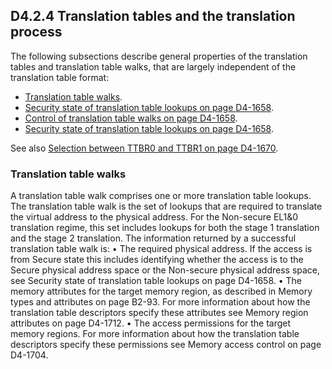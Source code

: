 ## D4.2.4 Translation tables and the translation process

The following subsections describe general properties of the translation tables and translation table walks, that are largely independent of the translation table format:
* [Translation table walks](#).
* [Security state of translation table lookups on page D4-1658](#).
* [Control of translation table walks on page D4-1658](#).
* [Security state of translation table lookups on page D4-1658](#).

See also [Selection between TTBR0 and TTBR1 on page D4-1670](#).

### Translation table walks
A translation table walk comprises one or more translation table lookups. The translation table walk is the set of lookups that are required to translate the virtual address to the physical address. For the Non-secure EL1&0 translation regime, this set includes lookups for both the stage 1 translation and the stage 2 translation. The information returned by a successful translation table walk is:
• The required physical address. If the access is from Secure state this includes identifying whether the access is to the Secure physical address space or the Non-secure physical address space, see Security state of translation table lookups on page D4-1658.
• The memory attributes for the target memory region, as described in Memory types and attributes on page B2-93. For more information about how the translation table descriptors specify these attributes see Memory region attributes on page D4-1712.
• The access permissions for the target memory regions. For more information about how the translation table descriptors specify these permissions see Memory access control on page D4-1704.